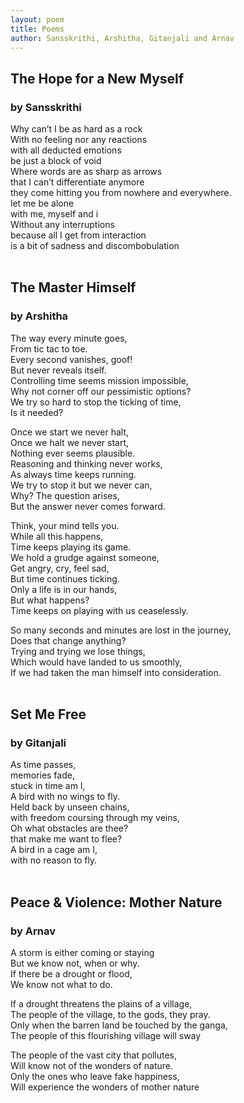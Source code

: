 ```yaml
---
layout: poem
title: Poems
author: Sansskrithi, Arshitha, Gitanjali and Arnav
---
```


## The Hope for a New Myself
### by Sansskrithi

Why can’t I be as hard as a rock<br>
With no feeling nor any reactions<br>
with all deducted emotions<br>
be just a block of void<br>
Where words are as sharp as arrows<br>
that I can’t differentiate anymore<br>
they come hitting you from nowhere and everywhere.<br> 
let me be alone<br>
with me, myself and i<br> 
Without any interruptions<br> 
because all I get from interaction<br> 
is a bit of sadness and discombobulation
<br><br>

## The Master Himself
### by Arshitha

The way every minute goes,<br>
From tic tac to toe.<br>
Every second vanishes, goof!<br>
But never reveals itself.<br>
Controlling time seems mission impossible,<br>
Why not corner off our pessimistic options?<br>
We try so hard to stop the ticking of time,<br>
Is it needed?

Once we start we never halt,<br>
Once we halt we never start,<br>
Nothing ever seems plausible.<br>
Reasoning and thinking never works,<br>
As always time keeps running.<br>
We try to stop it but we never can,<br>
Why? The question arises,<br>
But the answer never comes forward.

Think, your mind tells you.<br>
While all this happens,<br> 
Time keeps playing its game.<br>
We hold a grudge against someone,<br>
Get angry, cry, feel sad,<br>
But time continues ticking.<br>
Only a life is in our hands,<br>
But what happens?<br>
Time keeps on playing with us ceaselessly.
 
So many seconds and minutes are lost in the journey,<br>
Does that change anything?<br>
Trying and trying we lose things,<br>
Which would have landed to us smoothly,<br>
If we had taken the man himself into consideration.
<br><br>

## Set Me Free
### by Gitanjali

As time passes,<br>
memories fade,<br>
stuck in time am I,<br>
A bird with no wings to fly.<br>
Held back by unseen chains,<br>
with freedom coursing through my veins,<br>
Oh what obstacles are thee?<br>
that make me want to flee?<br>
A bird in a cage am I,<br>
with no reason to fly.
<br><br>

## Peace & Violence: Mother Nature
### by Arnav

A storm is either coming or staying<br>
But we know not, when or why.<br>
If there be a drought or flood,<br>
We know not what to do.

If a drought threatens the plains of a village,<br>
The people of the village, to the gods, they pray.<br>
Only when the barren land be touched by the ganga,<br>
The people of this flourishing village will sway

The people of the vast city that pollutes,<br>
Will know not of the wonders of nature.<br>
Only the ones who leave fake happiness,<br>
Will experience the wonders of mother nature
